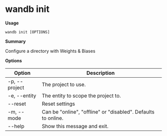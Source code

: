 # wandb init

**Usage**

`wandb init [OPTIONS]`

**Summary**

Configure a directory with Weights & Biases

**Options**

| **Option**    | **Description**                                               |
| ------------- | ------------------------------------------------------------- |
| -p, --project | The project to use.                                           |
| -e, --entity  | The entity to scope the project to.                           |
| --reset       | Reset settings                                                |
| -m, --mode    | Can be "online", "offline" or "disabled". Defaults to online. |
| --help        | Show this message and exit.                                   |
